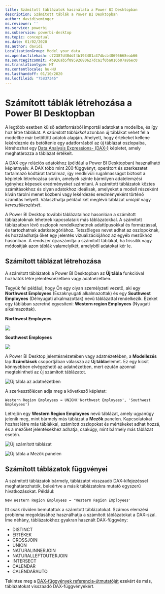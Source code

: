 ```yaml
---
title: Számított táblázatok használata a Power BI Desktopban
description: Számított táblák a Power BI Desktopban
author: davidiseminger
ms.reviewer: ''
ms.service: powerbi
ms.subservice: powerbi-desktop
ms.topic: conceptual
ms.date: 01/02/2020
ms.author: davidi
LocalizationGroup: Model your data
ms.openlocfilehash: c72387d40ddf4b193481a37dbcb40695668eab66
ms.sourcegitcommit: 4b926ab5f09592680627dca1f0ba016b07a86ec0
ms.translationtype: HT
ms.contentlocale: hu-HU
ms.lasthandoff: 01/10/2020
ms.locfileid: "75837345"
---
```

# <a name="create-calculated-tables-in-power-bi-desktop"></a>Számított táblák létrehozása a Power BI Desktopban
A legtöbb esetben külső adatforrásból importál adatokat a modellbe, és így hoz létre táblákat. A *számított táblákkal* azonban új táblákat vehet fel a modellbe már betöltött adatok alapján. Ahelyett, hogy értékeket kellene lekérdeznie és betöltenie egy adatforrásból az új táblázat oszlopaiba, létrehozhat egy [Data Analysis Expressions- (DAX-)](/dax/index) képletet, amely meghatározza a táblázat értékeit.

A DAX egy relációs adatokhoz (például a Power BI Desktopban) használható képletnyelv. A DAX több mint 200 függvényt, operátort és szerkezetet tartalmazó kódtárat tartalmaz, így rendkívüli rugalmasságot biztosít a képletek létrehozása során, amelyek szinte bármilyen adatelemzési igényhez képesek eredményeket számítani. A számított táblázatok köztes számításokhoz és olyan adatokhoz ideálisak, amelyeket a modell részeként kíván tárolni menet közbeni vagy lekérdezés eredményeként történő számítás helyett. Választhatja például két meglévő táblázat *unióját* vagy *keresztillesztését*.

A Power BI Desktop további táblázataihoz hasonlóan a számított táblázatoknak lehetnek kapcsolataik más táblázatokkal. A számított táblázatban lévő oszlopok rendelkezhetnek adattípusokkal és formázással, és tartozhatnak adatkategóriához. Tetszőleges nevet adhat az oszlopoknak, és hozzáadhatja őket egy jelentés vizualizációjához az egyéb mezőkhöz hasonlóan. A rendszer újraszámítja a számított táblákat, ha frissítik vagy módosítják azon táblák valamelyikét, amelyből adatokat kér le.

## <a name="create-a-calculated-table"></a>Számított táblázat létrehozása

A számított táblázatok a Power BI Desktopban az **Új tábla** funkcióval hozhatók létre jelentésnézetben vagy adatnézetben.

Tegyük fel például, hogy Ön egy olyan személyzeti vezető, aki egy **Northwest Employees** (Északnyugati alkalmazottak) és egy **Southwest Employees** (Délnyugati alkalmazottak) nevű táblázattal rendelkezik. Ezeket egy táblában szeretné egyesíteni: **Western region Employees** (Nyugati alkalmazottak).

**Northwest Employees**

 ![](media/desktop-calculated-tables/calctables_nwempl.png)

**Southwest Employees**

 ![](media/desktop-calculated-tables/calctables_swempl.png)

A Power BI Desktop jelentésnézetében vagy adatnézetében, a **Modellezés** lap **Számítások** csoportjában válassza az **Új tábla**elemet. Ez egy kicsit könnyebben elvégezhető az adatnézetben, mert ezután azonnal megtekintheti az új számított táblázatot.

 ![Új tábla az adatnézetben](media/desktop-calculated-tables/calctables_formulabarempty.png)

A szerkesztőlécen adja meg a következő képletet:

```dax
Western Region Employees = UNION('Northwest Employees', 'Southwest Employees')
```

Létrejön egy **Western Region Employees** nevű táblázat, amely ugyanúgy jelenik meg, mint bármely más táblázat a **Mezők** panelen. Kapcsolatokat hozhat létre más táblákkal, számított oszlopokat és mértékeket adhat hozzá, és a mezőket jelentésekhez adhatja, csakúgy, mint bármely más táblázat esetén.

 ![Új számított táblázat](media/desktop-calculated-tables/calctables_westregionempl.png)

 ![Új tábla a Mezők panelen](media/desktop-calculated-tables/calctables_fieldlist.png)

## <a name="functions-for-calculated-tables"></a>Számított táblázatok függvényei

A számított táblázatok bármely, táblázatot visszaadó DAX-kifejezéssel meghatározhatók, beleértve a másik táblázatokra mutató egyszerű hivatkozásokat. Például:

```dax
New Western Region Employees = 'Western Region Employees'
```

Itt csak röviden bemutattuk a számított táblázatokat. Számos elemzési probléma megoldásához használhatja a számított táblázatokat a DAX-szal. Íme néhány, táblázatokhoz gyakran használt DAX-függvény:

* DISTINCT
* ÉRTÉKEK
* CROSSJOIN
* UNION
* NATURALINNERJOIN
* NATURALLEFTOUTERJOIN
* INTERSECT
* CALENDAR
* CALENDARAUTO

Tekintse meg a [DAX-függvények referencia-útmutatóját](/dax/dax-function-reference) ezekért és más, táblázatokat visszaadó DAX-függvényekért.

